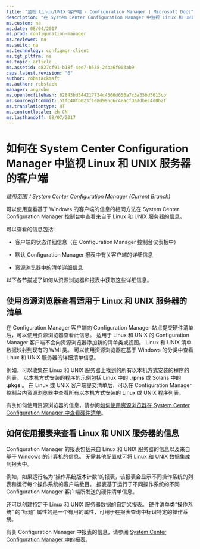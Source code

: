 ```yaml
---
title: "监视 Linux/UNIX 客户端 - Configuration Manager | Microsoft Docs"
description: "在 System Center Configuration Manager 中监视 Linux 和 UNIX 服务器上的客户端。"
ms.custom: na
ms.date: 08/04/2017
ms.prod: configuration-manager
ms.reviewer: na
ms.suite: na
ms.technology: configmgr-client
ms.tgt_pltfrm: na
ms.topic: article
ms.assetid: d827cf91-b18f-4ee7-b538-24ba6f003ab9
caps.latest.revision: "6"
author: robstackmsft
ms.author: robstack
manager: angrobe
ms.openlocfilehash: 62843bd544217734c4566d656a7c3a35bd5613cb
ms.sourcegitcommit: 51fc48fb023f1e8d995c6c4eacfda7dbec4d0b2f
ms.translationtype: HT
ms.contentlocale: zh-CN
ms.lasthandoff: 08/07/2017
---
```

# <a name="how-to-monitor-clients-for-linux-and-unix-servers-in-system-center-configuration-manager"></a>如何在 System Center Configuration Manager 中监视 Linux 和 UNIX 服务器的客户端

*适用范围：System Center Configuration Manager (Current Branch)*

可以使用查看基于 Windows 的客户端的信息的相同方法在 System Center Configuration Manager 控制台中查看来自于 Linux 和 UNIX 服务器的信息。  

 可以查看的信息包括:  

-   客户端的状态详细信息（在 Configuration Manager 控制台仪表板中）  

-   默认 Configuration Manager 报表中有关客户端的详细信息  

-   资源浏览器中的清单详细信息  

 以下各节描述了如何从资源浏览器和报表中获取这些详细信息。  

##  <a name="BKMK_UseResourceExpforLnU"></a> 使用资源浏览器查看适用于 Linux 和 UNIX 服务器的清单  

 在 Configuration Manager 客户端向 Configuration Manager 站点提交硬件清单后，可以使用资源浏览器查看此信息。 适用于 Linux 和 UNIX 的 Configuration Manager 客户端不会向资源浏览器添加新的清单类或视图。 Linux 和 UNIX 清单数据映射到现有的 WMI 类。 可以使用资源浏览器在基于 Windows 的分类中查看 Linux 和 UNIX 服务器的详细清单信息。  

 例如，可以收集在 Linux 和 UNIX 服务器上找到的所有以本机方式安装的程序的列表。 以本机方式安装的程序的示例包括 Linux 中的 **.rpms** 或 Solaris 中的 **.pkgs** 。 在 Linux 或 UNIX 客户端提交清单后，可以在 Configuration Manager 控制台内资源浏览器中查看所有以本机方式安装的 Linux 或 UNIX 程序列表。  

 有关如何使用资源浏览器的信息，请参阅[如何使用资源浏览器在 System Center Configuration Manager 中查看硬件清单](../../../core/clients/manage/inventory/use-resource-explorer-to-view-hardware-inventory.md)。  

##  <a name="BKMK_UseReportsforLnU"></a> 如何使用报表来查看 Linux 和 UNIX 服务器的信息  
 Configuration Manager 的报表包括来自 Linux 和 UNIX 服务器的信息以及来自基于 Windows 的计算机的信息。 无需其他配置就可将 Linux 和 UNIX 数据集成到报表中。  

 例如，如果运行名为“操作系统版本计数”的报表，该报表会显示不同操作系统的列表和运行每个操作系统的客户端数目。 报表基于运行于不同操作系统的不同 Configuration Manager 客户端所发送的硬件清单信息。  

 还可以创建特定于 Linux 和 UNIX 服务器数据的自定义报表。 硬件清单类“操作系统”  的“标题”  属性的是一个有用的属性，可用于在报表查询中标识特定的操作系统。  

 有关 Configuration Manager 中报表的信息，请参阅 [System Center Configuration Manager 中的报表](../../../core/servers/manage/reporting.md)。  
